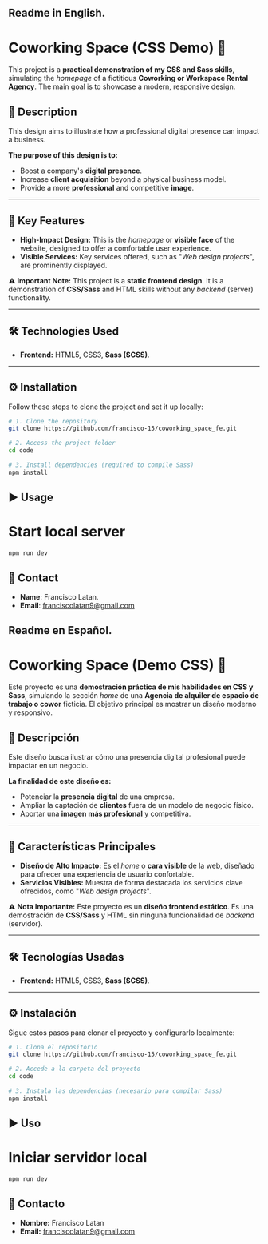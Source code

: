 ## Readme in English.

# Coworking Space (CSS Demo) 🎨

This project is a **practical demonstration of my CSS and Sass skills**, simulating the *homepage* of a fictitious **Coworking or Workspace Rental Agency**. The main goal is to showcase a modern, responsive design.

## 📝 Description

This design aims to illustrate how a professional digital presence can impact a business.

**The purpose of this design is to:**
* Boost a company's **digital presence**.
* Increase **client acquisition** beyond a physical business model.
* Provide a more **professional** and competitive **image**.

---

## 🌟 Key Features

* **High-Impact Design:** This is the *homepage* or **visible face** of the website, designed to offer a comfortable user experience.
* **Visible Services:** Key services offered, such as "*Web design projects*", are prominently displayed.

**⚠️ Important Note:** This project is a **static frontend design**. It is a demonstration of **CSS/Sass** and HTML skills without any *backend* (server) functionality.

---

## 🛠️ Technologies Used

* **Frontend:** HTML5, CSS3, **Sass (SCSS)**.

---

## ⚙️ Installation

Follow these steps to clone the project and set it up locally:

```bash
# 1. Clone the repository
git clone https://github.com/francisco-15/coworking_space_fe.git

# 2. Access the project folder
cd code 

# 3. Install dependencies (required to compile Sass)
npm install
```
## ▶️ Usage

# Start local server
```
npm run dev
```
## 📧 Contact

* **Name**: Francisco Latan.
* **Email**: franciscolatan9@gmail.com

## Readme en Español.

# Coworking Space (Demo CSS) 🎨

Este proyecto es una **demostración práctica de mis habilidades en CSS y Sass**, simulando la sección *home* de una **Agencia de alquiler de espacio de trabajo o cowor** ficticia. El objetivo principal es mostrar un diseño moderno y responsivo.

## 📝 Descripción

Este diseño busca ilustrar cómo una presencia digital profesional puede impactar en un negocio.

**La finalidad de este diseño es:**
* Potenciar la **presencia digital** de una empresa.
* Ampliar la captación de **clientes** fuera de un modelo de negocio físico.
* Aportar una **imagen más profesional** y competitiva.

---

## 🌟 Características Principales

* **Diseño de Alto Impacto:** Es el *home* o **cara visible** de la web, diseñado para ofrecer una experiencia de usuario confortable.
* **Servicios Visibles:** Muestra de forma destacada los servicios clave ofrecidos, como "*Web design projects*".

**⚠️ Nota Importante:** Este proyecto es un **diseño frontend estático**. Es una demostración de **CSS/Sass** y HTML sin ninguna funcionalidad de *backend* (servidor).

---

## 🛠️ Tecnologías Usadas

* **Frontend:** HTML5, CSS3, **Sass (SCSS)**.

---

## ⚙️ Instalación

Sigue estos pasos para clonar el proyecto y configurarlo localmente:

```bash
# 1. Clona el repositorio
git clone https://github.com/francisco-15/coworking_space_fe.git

# 2. Accede a la carpeta del proyecto
cd code

# 3. Instala las dependencias (necesario para compilar Sass)
npm install
```

## ▶️ Uso

# Iniciar servidor local
```
npm run dev
```

## 📧 Contacto
* **Nombre:** Francisco Latan
* **Email:** franciscolatan9@gmail.com
